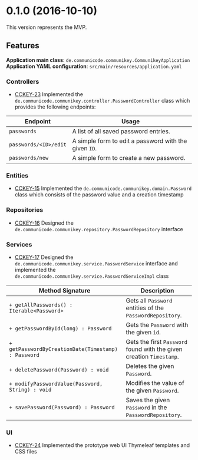 # 0.1.0 (2016-10-10)
This version represents the MVP.

## Features
**Application main class**: `de.communicode.communikey.CommunikeyApplication`
**Application YAML configuration**: `src/main/resources/application.yaml`

### Controllers
  - [CCKEY-23][jira-cckey-23] Implemented the `de.communicode.communikey.controller.PasswordController` class which provides the following endpoints:

| Endpoint | Usage |
| --- | --- |
| `passwords` | A list of all saved password entries. |
| `passwords/<ID>/edit` | A simple form to edit a password with the given `ID`. |
| `passwords/new` | A simple form to create a new password. |

### Entities
  - [CCKEY-15][jira-cckey-15] Implemented the `de.communicode.communikey.domain.Password` class which consists of the password value and a creation timestamp

### Repositories
  - [CCKEY-16][jira-cckey-16] Designed the `de.communicode.communikey.repository.PasswordRepository` interface

### Services
  - [CCKEY-17][jira-cckey-17] Designed the `de.communicode.communikey.service.PasswordService` interface and implemented the `de.communicode.communikey.service.PasswordServiceImpl` class

| Method Signature | Description |
| --- | --- |
| `+ getAllPasswords() : Iterable<Password>` | Gets all `Password` entities of the `PasswordRepository`. |
| `+ getPasswordById(long) : Password` | Gets the `Password` with the given `id`. |
| `+ getPasswordByCreationDate(Timestamp) : Password` | Gets the first `Password` found with the given creation `Timestamp`. |
| `+ deletePassword(Password) : void` | Deletes the given `Password`. |
| `+ modifyPasswordValue(Password, String) : void` | Modifies the value of the given `Password`. |
| `+ savePassword(Password) : Password` | Saves the given `Password` in the `PasswordRepository`. |

### UI
  - [CCKEY-24][jira-cckey-24] Implemented the prototype web UI Thymeleaf templates and CSS files

[jira-cckey-15]: https://jira.communicode.de/browse/CCKEY-15
[jira-cckey-16]: https://jira.communicode.de/browse/CCKEY-16
[jira-cckey-17]: https://jira.communicode.de/browse/CCKEY-17
[jira-cckey-23]: https://jira.communicode.de/browse/CCKEY-23
[jira-cckey-24]: https://jira.communicode.de/browse/CCKEY-24
